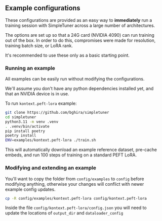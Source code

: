 ## Example configurations

These configurations are provided as an easy way to **immediately** run a training session with SimpleTuner across a large number of architectures.

The options are set up so that a 24G card (NVIDIA 4090) can run training out of the box. In order to do this, compromises were made for resolution, training batch size, or LoRA rank.

It's recommended to use these only as a basic starting point.

### Running an example

All examples can be easily run without modifying the configurations.

We'll assume you don't have any python dependencies installed yet, and that an NVIDIA device is in use.

To run `kontext.peft-lora` example:

```bash
git clone https://github.com/bghira/simpletuner
cd simpletuner
python3.11 -m venv .venv
. .venv/bin/activate
pip install poetry
poetry install
ENV=examples/kontext.peft-lora ./train.sh
```

This will automatically download an example reference dataset, pre-cache embeds, and run 100 steps of training on a standard PEFT LoRA.

### Modifying and extending an example

You'll want to copy the folder from `config/examples` to `config` before modifying anything, otherwise your changes will conflict with newer example config updates.

```bash
cp -R config/examples/kontext.peft-lora config/kontext.peft-lora
```

Inside the file `config/kontext.peft-lora/config.json` you will need to update the locations of `output_dir` and `dataloader_config`